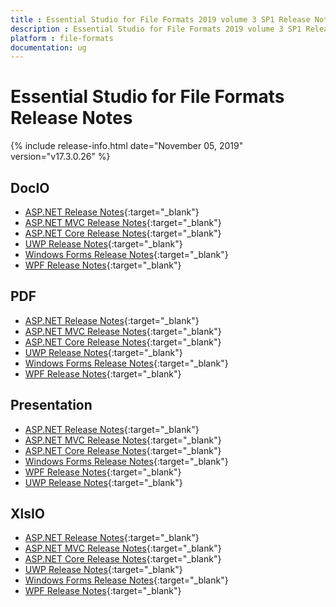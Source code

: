 ```yaml
---
title : Essential Studio for File Formats 2019 volume 3 SP1 Release Notes  
description : Essential Studio for File Formats 2019 volume 3 SP1 Release Notes  
platform : file-formats
documentation: ug
---
```


# Essential Studio for File Formats  Release Notes  

{% include release-info.html date="November 05, 2019" version="v17.3.0.26" %} 

## DocIO

* [ASP.NET Release Notes](/aspnet/release-notes/v17.3.0.26#docio){:target="_blank"}
* [ASP.NET MVC Release Notes](/aspnetmvc/release-notes/v17.3.0.26#docio){:target="_blank"}
* [ASP.NET Core Release Notes](/aspnet-core/release-notes/v17.3.0.26#docio){:target="_blank"}
* [UWP Release Notes](/uwp/release-notes/v17.3.0.26#docio){:target="_blank"}
* [Windows Forms Release Notes](/windowsforms/release-notes/v17.3.0.26#docio){:target="_blank"}
* [WPF Release Notes](/wpf/release-notes/v17.3.0.26#docio){:target="_blank"}


## PDF

* [ASP.NET Release Notes](/aspnet/release-notes/v17.3.0.26#pdf){:target="_blank"}
* [ASP.NET MVC Release Notes](/aspnetmvc/release-notes/v17.3.0.26#pdf){:target="_blank"}
* [ASP.NET Core Release Notes](/aspnet-core/release-notes/v17.3.0.26#pdf){:target="_blank"}
* [UWP Release Notes](/uwp/release-notes/v17.3.0.26#pdf){:target="_blank"}
* [Windows Forms Release Notes](/windowsforms/release-notes/v17.3.0.26#pdf){:target="_blank"}
* [WPF Release Notes](/wpf/release-notes/v17.3.0.26#pdf){:target="_blank"}


## Presentation

* [ASP.NET Release Notes](/aspnet/release-notes/v17.3.0.26#presentation){:target="_blank"}
* [ASP.NET MVC Release Notes](/aspnetmvc/release-notes/v17.3.0.26#presentation){:target="_blank"}
* [ASP.NET Core Release Notes](/aspnet-core/release-notes/v17.3.0.26#presentation){:target="_blank"}
* [Windows Forms Release Notes](/windowsforms/release-notes/v17.3.0.26#presentation){:target="_blank"}
* [WPF Release Notes](/wpf/release-notes/v17.3.0.26#presentation){:target="_blank"}
* [UWP Release Notes](/uwp/release-notes/v17.3.0.26#presentation){:target="_blank"}


## XlsIO

* [ASP.NET Release Notes](/aspnet/release-notes/v17.3.0.26#xlsio){:target="_blank"}
* [ASP.NET MVC Release Notes](/aspnetmvc/release-notes/v17.3.0.26#xlsio){:target="_blank"}
* [ASP.NET Core Release Notes](/aspnet-core/release-notes/v17.3.0.26#xlsio){:target="_blank"}
* [UWP Release Notes](/uwp/release-notes/v17.3.0.26#xlsio){:target="_blank"}
* [Windows Forms Release Notes](/windowsforms/release-notes/v17.3.0.26#xlsio){:target="_blank"}
* [WPF Release Notes](/wpf/release-notes/v17.3.0.26#xlsio){:target="_blank"}